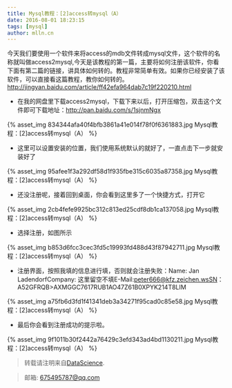 ```yaml
---
title: Mysql教程：[2]access转mysql（A）
date: 2016-08-01 18:23:15
tags: [mysql]
author: mlln.cn
---
```

今天我们要使用一个软件来将access的mdb文件转成mysql文件，这个软件的名称就叫做access2mysql,今天是该教程的第一篇，主要将如何注册该软件，你看下面有第二篇的链接，讲具体如何转的。教程非常简单有效。如果你已经安装了该软件，可以直接看这篇教程，教你如何转的。http://jingyan.baidu.com/article/ff42efa964dab7c19f220210.html

- 在我的网盘里下载access2mysql，下载下来以后，打开压缩包，双击这个文件即可下载地址：http://pan.baidu.com/s/1sjnmNgx

{% asset_img 834344afa40f4bfb3861a41e014f78f0f6361883.jpg Mysql教程：[2]access转mysql（A） %}

- 这里可以设置安装的位置，我们使用系统默认的就好了，一直点击下一步就安装好了

{% asset_img 95afee1f3a292df58d1f935fbe315c6035a87358.jpg Mysql教程：[2]access转mysql（A） %}

- 还没注册呢，接着回到桌面，你会看到这里多了一个快捷方式，打开它

{% asset_img 2cb4fefe9925bc312c813ed25cdf8db1ca137058.jpg Mysql教程：[2]access转mysql（A） %}

- 选择注册，如图所示

{% asset_img b853d6fcc3cec3fd5c19993fd488d43f87942711.jpg Mysql教程：[2]access转mysql（A） %}

- 注册界面，按照我填的信息进行填，否则就会注册失败：Name: Jan LadendorfCompany: 这里留空不填E-Mail:peter666@kfz.zeichen.wsSN：A52GFRQB>AXMGGC7617RUB1AO47Z61B0XPYK214T8LIM

{% asset_img a75fb6d3fd1f41341deb3a34271f95cad0c85e58.jpg Mysql教程：[2]access转mysql（A） %}

- 最后你会看到注册成功的提示啦。

{% asset_img 9f1011b30f2442a76429c3efd343ad4bd1130211.jpg Mysql教程：[2]access转mysql（A） %}

> 转载请注明来自[DataScience](http://mlln.cn).

> 邮箱: 675495787@qq.com 

